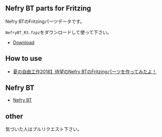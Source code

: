 
## Nefry BT parts for Fritzing

Nefry BTのFritzingパーツデータです。

`NefryBT_R3.fzpz`をダウンロードして使って下さい。

* [Download](https://github.com/n0bisuke/NefryBT_Fritzing/raw/master/NefryBT_R3.fzpz)

## How to use

* [夏の自由工作2018】待望のNefry BTのFritzingパーツを作ってみたよ！](https://dotstud.io/blog/nefrybt-parts-for-fritzing/)

## Nefry BT

* [Nefry BT](https://dotstud.io/docs/nefrybt/)

## other

気づいた人はプルリクエスト下さい。